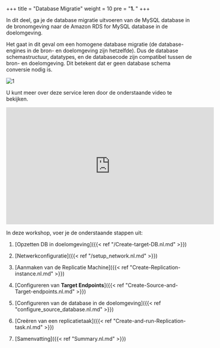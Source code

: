 +++
title = "Database Migratie"
weight = 10
pre = "<b>1. </b>"
+++

In dit deel, ga je de database migratie uitvoeren van de MySQL database in de bronomgeving naar de Amazon RDS for MySQL database in de doelomgeving.

Het gaat in dit geval om een homogene database migratie (de database-engines in de bron- en doelomgeving zijn hetzelfde). Dus de database schemastructuur, datatypes, en de databasecode zijn compatibel tussen de bron- en doelomgeving. Dit betekent dat er geen database schema conversie nodig is.

![1](/db-mig/DMS-overview.png)

U kunt meer over deze service leren door de onderstaande video te bekijken.

<center><iframe width="560" height="315" src="https://www.youtube-nocookie.com/embed/zb4GcjEdl8U" frameborder="0" allow="accelerometer; autoplay; encrypted-media; gyroscope; picture-in-picture" allowfullscreen></iframe></center>

In deze workshop, voer je de onderstaande stappen uit:

1. [Opzetten DB in doelomgeving]({{< ref "/Create-target-DB.nl.md" >}})

2. [Netwerkconfiguratie]({{< ref "/setup_network.nl.md" >}})

2. [Aanmaken van de Replicatie Machine]({{< ref "Create-Replication-instance.nl.md" >}})

3. [Configureren van **Target Endpoints**]({{< ref "Create-Source-and-Target-endpoints.nl.md" >}})

4. [Configureren van de database in de doelomgeving]({{< ref "configure_source_database.nl.md" >}})

4. [Creëren van een replicatietaak]({{< ref "Create-and-run-Replication-task.nl.md" >}})

5. [Samenvatting]({{< ref "Summary.nl.md" >}})
